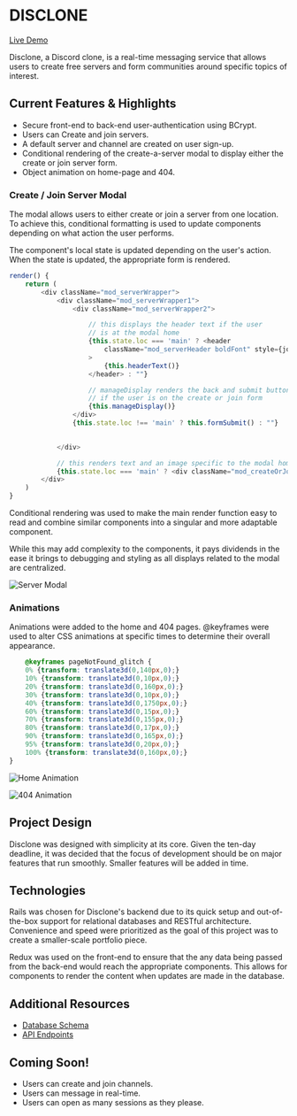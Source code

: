 # DISCLONE

[Live Demo](https://disclone-rf.herokuapp.com/#/)

Disclone, a Discord clone, is a real-time messaging service that allows users to create free servers and form communities around specific topics of interest.

## Current Features & Highlights

* Secure front-end to back-end user-authentication using BCrypt.
* Users can Create and join servers.
* A default server and channel are created on user sign-up.
* Conditional rendering of the create-a-server modal to display either the create or join server form.
* Object animation on home-page and 404.

### Create / Join Server Modal

The modal allows users to either create or join a server from one location. To achieve this, conditional formatting is used to update components depending on what action the user performs.

The component's local state is updated depending on the user's action. When the state is updated, the appropriate form is rendered.

```javascript
render() {
    return (
        <div className="mod_serverWrapper">
            <div className="mod_serverWrapper1">
                <div className="mod_serverWrapper2">

                    // this displays the header text if the user
                    // is at the modal home
                    {this.state.loc === 'main' ? <header 
                        className="mod_serverHeader boldFont" style={joinColor}
                    >
                        {this.headerText()}
                    </header> : ""}

                    // manageDisplay renders the back and submit buttons
                    // if the user is on the create or join form
                    {this.manageDisplay()}
                </div>
                {this.state.loc !== 'main' ? this.formSubmit() : ""}

                
            </div>

            // this renders text and an image specific to the modal home
            {this.state.loc === 'main' ? <div className="mod_createOrJoin medFont">or</div> : ""}
        </div>
    )
}
```

Conditional rendering was used to make the main render function easy to read and combine similar components into a singular and more adaptable component.

While this may add complexity to the components, it pays dividends in the ease it brings to debugging and styling as all displays related to the modal are centralized.

![Server Modal](https://media.giphy.com/media/63JznjgzG6hOdVaH1H/giphy.gif)


### Animations

Animations were added to the home and 404 pages.
@keyframes were used to alter CSS animations at specific times to determine their overall appearance.

```scss
    @keyframes pageNotFound_glitch {
    0% {transform: translate3d(0,140px,0);}
    10% {transform: translate3d(0,10px,0);}
    20% {transform: translate3d(0,160px,0);}
    30% {transform: translate3d(0,10px,0);}
    40% {transform: translate3d(0,1750px,0);}
    60% {transform: translate3d(0,15px,0);}
    70% {transform: translate3d(0,155px,0);}
    80% {transform: translate3d(0,17px,0);}
    90% {transform: translate3d(0,165px,0);}
    95% {transform: translate3d(0,20px,0);}
    100% {transform: translate3d(0,160px,0);}
}
```

![Home Animation](https://media.giphy.com/media/csRkbW4mbZ1Lr2d3Kf/giphy.gif)

![404 Animation](https://media.giphy.com/media/2ALbghihz1xVME3bR2/giphy.gif)


## Project Design

Disclone was designed with simplicity at its core. Given the ten-day deadline, it was decided that the focus of development should be on major features that run smoothly. Smaller features will be added in time.


## Technologies

Rails was chosen for Disclone's backend due to its quick setup and out-of-the-box support for relational databases and RESTful architecture. Convenience and speed were prioritized as the goal of this project was to create a smaller-scale portfolio piece.

Redux was used on the front-end to ensure that the any data being passed from the back-end would reach the appropriate components. This allows for components to render the content when updates are made in the database.


## Additional Resources

* [Database Schema](https://github.com/rfoong8983/disclone/wiki/Database-Schema)
* [API Endpoints](https://github.com/rfoong8983/disclone/wiki/Backend-Routes)


## Coming Soon!

* Users can create and join channels.
* Users can message in real-time.
* Users can open as many sessions as they please.